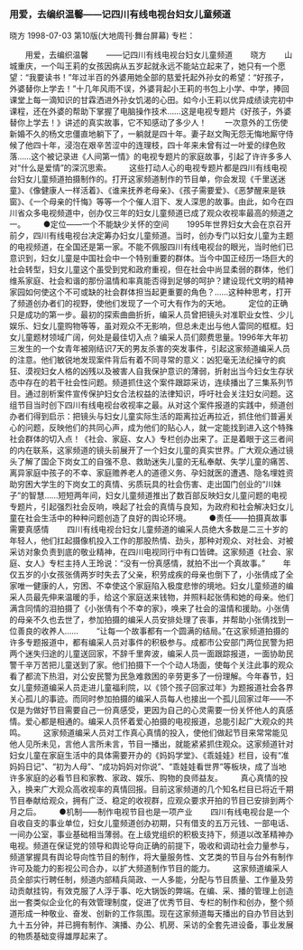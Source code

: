 ### 用爱，去编织温馨——记四川有线电视台妇女儿童频道
晓方
1998-07-03
第10版(大地周刊·舞台屏幕)
专栏：

　　用爱，去编织温馨
　　——记四川有线电视台妇女儿童频道
　　晓方
　　山城重庆，一个叫王莉的女孩因病从五岁起就永远不能站立起来了，她只有一个愿望：“我要读书！”年过半百的外婆用她全部的慈爱托起外孙女的希望：“好孩子，外婆替你上学去！”十几年风雨不误，外婆背起小王莉的书包上小学、中学，捧回课堂上每一滴知识的甘霖洒进外孙女饥渴的心田。如今小王莉以优异成绩读完初中课程，还在外婆的帮助下掌握了电脑操作技术……这是电视专题片《好孩子，外婆替你上学去！》讲述的真实故事，它不知感动了多少人！
　　一次意外的工伤使新婚不久的杨文忠僵直地躺下了，一躺就是四十年。妻子赵文陶无怨无悔地厮守侍候了他四十年，浸泡在艰辛苦涩中的连理枝，四十年来未曾有过一叶爱的绿色败落……这个被记录进《人间第一情》的电视专题片的家庭故事，引起了许许多多人对“什么是爱情”的深沉思索。
　　这些打动人心的电视专题片都是四川有线电视台妇女儿童频道拍摄制作的。打开这家频道制作的节目单，你会发现《千里送迷童》、《像健康人一样活着》、《谁来抚养老母亲》、《孩子需要爱》、《恶梦醒来是铁窗》、《一个母亲的忏悔》等等一个个催人泪下、发人深思的故事。由此，如今在四川省众多电视频道中，创办仅三年的妇女儿童频道已成了观众收视率最高的频道之一。
　　●定位——一个不能缺少关怀的空间
　　1995年世界妇女大会在京召开前夕，四川有线电视台决定筹办妇女儿童频道。当时，创办专门以妇女儿童为主题的电视频道，在全国还是第一家。不能不佩服四川有线电视台的眼光，当时他们已意识到，妇女儿童是中国社会中一个特别重要的群体。当今中国正经历一场巨大的社会转型，妇女儿童这个虽受到党和政府重视，但在社会中尚显柔弱的群体，他们维系家庭、社会和谐的那份温情和率真能否得到足够的呵护？建设现代文明的精神家园如何使这个不可或缺的社会群体担当起更重要的角色？……这种种思考，打开了频道创办者们的视野，使他们发现了一个可大有作为的天地。
　　定位的正确只是成功的第一步。最初的探索曲曲折折，编采人员曾把镜头对准职业女性、少儿娱乐、妇女儿童购物等等，虽对观众不无影响，但总未走出与他人雷同的框框。妇女儿童题材领域广阔，何处是最佳切入点？编采人员们颇费思量。1996年大年初三发生的一个女青年被刚结识7天的男友杀害的突发事件，引起这家频道编采人员的注意。他们敏锐地发现案件背后有着不同寻常的意义：凶犯毫无法纪操守的疯狂、漠视妇女人格的凶残以及被害人自我保护意识的薄弱，折射出当今妇女生存状态中存在的若干社会性问题。频道抓住这个案件跟踪采访，连续播出了三集系列节目。通过剖析案件宣传保护妇女合法权益的法律知识，呼吁社会关注妇女问题。这组节目当时创下四川有线电视台收视率之最。从对这个案件报道的实践中，频道创办者们得到启示：把镜头与妇女儿童实际生活的距离拉近再拉近，抓住他们普遍关心的问题，反映他们的共同心声，成为他们的贴心人，就一定能找到进入这个特殊社会群体的切入点！《社会、家庭、女人》专栏创办出来了。正是着眼于这三者间的内在联系，这家频道的镜头前展开了一个妇女儿童的真实世界。广大观众通过镜头了解了国企下岗女工的自强不息、救助迷失儿童的无私奉献、失学儿童的痛苦、离异家庭中孩子的不幸、家庭赡养老人的道德义务、孕妇就医的遭遇、隐名埋姓资助穷困大学生的下岗女工的真情、劣质玩具的社会伤害、走出国门创业的“川妹子”的智慧……短短两年间，妇女儿童频道推出了数百部反映妇女儿童问题的电视专题片，引起强烈社会反响，唤起了社会的真情与良知，为政府和社会解决妇女儿童在社会生活中的种种问题创造了良好的舆论环境。
　　●责任——拍摄真故事需要真感情
　　四川有线电视台妇女儿童频道的编采人员绝大多数是二三十岁的年轻人，他们扛起摄像机投入工作的那股热情、劲头，那种对观众、对社会、对被采访对象负责到底的敬业精神，在四川电视同行中有口皆碑。这家频道《社会、家庭、女人》专栏主持人王玲说：“没有一份真感情，就拍不出一个真故事。”
　　年仅五岁的小女孩张倩两岁时失去了父亲，积劳成疾的母亲也倒下了，小张倩成了全家唯一健康的人，穷困、不幸使这个家庭陷入极度悲惨的境地。妇女儿童频道的编采人员最先伸来温暖的手，给这个家庭送来钱物，并照料起张倩和她的母亲。他们满含同情的泪拍摄了《小张倩有个不幸的家》，唤来了社会的温情和援助。小张倩的母亲不久也去世了，参加拍摄的编采人员安排处理了丧事，并帮助小张倩找到一位善良的收养人……
　　“让每一个故事都有一个圆满的结局。”在这家频道拍摄的许多专题报道中，都有编采人员对事件的积极参与。成都市公安部门两位民警为把两个迷失归途的儿童送回家，不辞千里奔波，编采人员一面跟踪报道，一面协助民警千辛万苦把儿童送到了家。他们拍摄下一个个动人场面，使每个关注此事的观众看了都流下热泪，对公安民警为民急难救困的辛劳更多了一份理解。今年春节，妇女儿童频道编采人员走进儿童福利院，以《领个孩子回家过年》为题报道社会各界关心孤儿的事迹。而同时参加拍摄的编采人员每人也接出一个孤儿回家过年——不仅是为做好节目需要自己一份真感受，更因为自己的心灵需要一份关怀他人的真感情。爱心都是相通的。编采人员怀着爱心拍摄的电视报道，总能引起广大观众的共鸣。
　　这家频道编采人员对工作真心真情的投入，使他们做起节目来常常能见他人见所未见，言他人言所未言，节目一播出，就能紧紧抓住观众。这家频道针对妇女儿童在家庭生活中的具体需要开办的《妈妈学堂》、《乖娃娃》栏目，设有“准妈妈日记”、“初为人母”、“成功妈妈对你说”、“乖娃娃看世界”等板块，成了当地许多家庭的必看节目和家教、家政、娱乐、购物的良师益友。
　　真心真情的投入，换来广大观众高收视率的真情回报。目前这家频道的几个知名栏目已将近千期节目奉献给观众，拥有广泛、稳定的收视群，应观众要求开拍的节目已安排到两个月之后。
　　●机制——制作电视节目也是一项产业
　　四川有线电视台是一个自收自支的事业单位，妇女儿童频道创办初期，只有借支的五万元钱、一部电话、一间办公室，事业基础相当薄弱。在上级党组织的积极支持下，频道以改革精神办电视。频道在保证党的领导和舆论导向正确的前提下，吸收和调动社会力量参与，频道掌握具有舆论导向性节目的制作，将大量服务性、文艺类的节目与台外有制作许可及能力的影视公司合办，以扩大频道制作节目的能力。
　　这家频道编采人员全部实行聘任制，频道内部精兵简政、一人多能，分配与节目质量、工作量及劳动贡献挂钩，有效克服了人浮于事、吃大锅饭的弊端。在编、采、播的管理上创造出一套类似企业化的有效管理制度，促进了优秀节目、专栏的制作和创办，整个频道形成一种敬业、奋发、创新的工作氛围。现在这家频道每天播出的自办节目达到九十五分钟，并已拥有制作、演播、办公、机房、采访的全套先进设备，事业发展的物质基础变得雄厚起来了。
